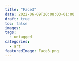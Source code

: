 ```yaml
---
title: "Face3"
date: 2022-06-09T20:08:03+01:00
draft: true
toc: false
images:
tags:
  - untagged
categories:
  - art
featuredImage: Face3.png
---
```


